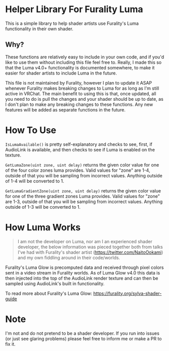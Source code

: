 # Helper Library For Furality Luma

This is a simple library to help shader artists use Furality's Luma functionality in their own shader. 

## Why?
These functions are relatively easy to include in your own code, and if you'd like to use them without including this file feel free to. Really, I made this so that the Luma v4.0+ functionality is documented somewhere, to make it easier for shader artists to include Luma in the future.

This file is not maintained by Furality, however I plan to update it ASAP whenever Furality makes breaking changes to Luma for as long as I'm still active in VRChat. The main benefit to using this is that, once updated, all you need to do is pull the changes and your shader should be up to date, as I don't plan to make any breaking changes to these functions. Any new features will be added as separate functions in the future.

# How To Use

```IsLumaAvailable()``` is pretty self-explanatory and checks to see, first, if AudioLink is available, and then checks to see if Luma is enabled on the texture.

```GetLumaZone(uint zone, uint delay)``` returns the given color value for one of the four color zones luma provides. Valid values for "zone" are 1-4, outside of that you will be sampling from incorrect values. Anything outside of 1-4 will be converted to 1.

```GetLumaGradientZone(uint zone, uint delay)``` returns the given color value for one of the three gradient zones Luma provides. Valid values for "zone" are 1-3, outside of that you will be sampling from incorrect values. Anything outside of 1-3 will be converted to 1.

# How Luma Works

>I am not the developer on Luma, nor am I an experienced shader developer, the below information was pieced together both from talks I've had with Furality's shader artist (https://twitter.com/NaitoOokami) and my own fiddling around in their code/worlds.

Furality's Luma Glow is precomputed data and received through pixel colors sent in a video stream in Furality worlds. As of Luma Glow v4.0 this data is then injected into the top of the AudioLink render texture and can then be sampled using AudioLink's built in functionality.

To read more about Furality's Luma Glow: https://furality.org/sylva-shader-guide

# Note
I'm not and do not pretend to be a shader developer. If you run into issues (or just see glaring problems) please feel free to inform me or make a PR to fix it.
